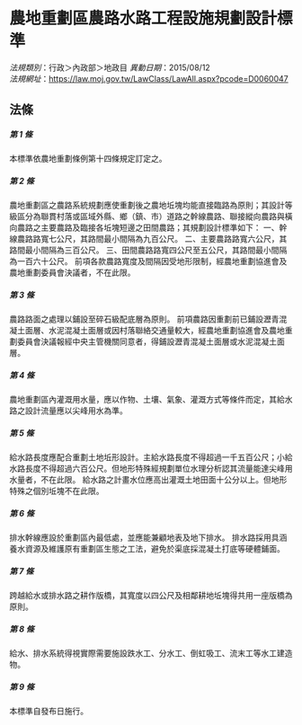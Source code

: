 # 農地重劃區農路水路工程設施規劃設計標準

*法規類別*：行政＞內政部＞地政目
*異動日期*：2015/08/12  
*法規網址*：https://law.moj.gov.tw/LawClass/LawAll.aspx?pcode=D0060047



## 法條
##### 第 1 條
本標準依農地重劃條例第十四條規定訂定之。

##### 第 2 條
農地重劃區之農路系統規劃應使重劃後之農地坵塊均能直接臨路為原則；其設計等級區分為聯貫村落或區域外縣、鄉（鎮、市）道路之幹線農路、聯接縱向農路與橫向農路之主要農路及臨接各坵塊短邊之田間農路；其規劃設計標準如下：
一、幹線農路路寬七公尺，其路間最小間隔為九百公尺。
二、主要農路路寬六公尺，其路間最小間隔為三百公尺。
三、田間農路路寬四公尺至五公尺，其路間最小間隔為一百六十公尺。
前項各款農路寬度及間隔因受地形限制，經農地重劃協進會及農地重劃委員會決議者，不在此限。

##### 第 3 條
農路路面之處理以鋪設至碎石級配底層為原則。
前項農路因重劃前已鋪設瀝青混凝土面層、水泥混凝土面層或因村落聯絡交通量較大，經農地重劃協進會及農地重劃委員會決議報經中央主管機關同意者，得鋪設瀝青混凝土面層或水泥混凝土面層。

##### 第 4 條
農地重劃區內灌溉用水量，應以作物、土壤、氣象、灌溉方式等條件而定，其給水路之設計流量應以尖峰用水為準。

##### 第 5 條
給水路長度應配合重劃土地坵形設計。主給水路長度不得超過一千五百公尺；小給水路長度不得超過六百公尺。但地形特殊經規劃單位水理分析認其流量能達尖峰用水量者，不在此限。
給水路之計畫水位應高出灌溉土地田面十公分以上。但地形特殊之個別坵塊不在此限。

##### 第 6 條
排水幹線應設於重劃區內最低處，並應能兼顧地表及地下排水。
排水路採用具涵養水資源及維護原有重劃區生態之工法，避免於渠底採混凝土打底等硬體鋪面。

##### 第 7 條
跨越給水或排水路之耕作版橋，其寬度以四公尺及相鄰耕地坵塊得共用一座版橋為原則。

##### 第 8 條
給水、排水系統得視實際需要施設跌水工、分水工、倒虹吸工、流末工等水工建造物。

##### 第 9 條
本標準自發布日施行。


